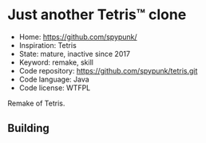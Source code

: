 # Just another Tetris™ clone

- Home: https://github.com/spypunk/
- Inspiration: Tetris
- State: mature, inactive since 2017
- Keyword: remake, skill
- Code repository: https://github.com/spypunk/tetris.git
- Code language: Java
- Code license: WTFPL

Remake of Tetris.

## Building
